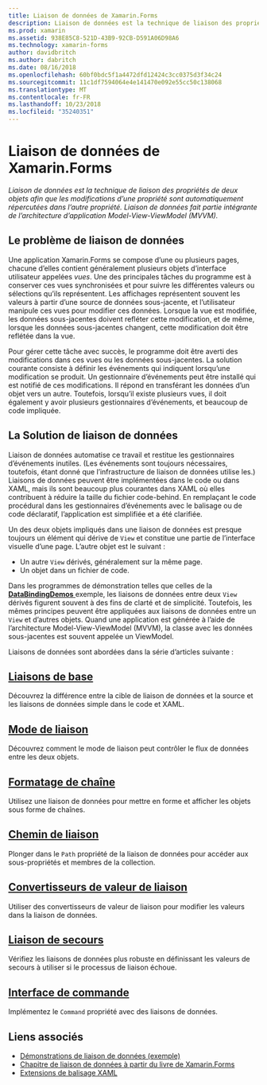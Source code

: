 ```yaml
---
title: Liaison de données de Xamarin.Forms
description: Liaison de données est la technique de liaison des propriétés de deux objets afin que les modifications d’une propriété sont automatiquement répercutées dans l’autre propriété. Liaison de données fait partie intégrante de l’architecture d’application Model-View-ViewModel (MVVM).
ms.prod: xamarin
ms.assetid: 938E85C8-521D-43B9-92CB-D591A06D98A6
ms.technology: xamarin-forms
author: davidbritch
ms.author: dabritch
ms.date: 08/16/2018
ms.openlocfilehash: 60bf0bdc5f1a4472dfd12424c3cc0375d3f34c24
ms.sourcegitcommit: 11c1df7594064e4e141470e092e55cc50c138068
ms.translationtype: MT
ms.contentlocale: fr-FR
ms.lasthandoff: 10/23/2018
ms.locfileid: "35240351"
---
```

# <a name="xamarinforms-data-binding"></a>Liaison de données de Xamarin.Forms

_Liaison de données est la technique de liaison des propriétés de deux objets afin que les modifications d’une propriété sont automatiquement répercutées dans l’autre propriété. Liaison de données fait partie intégrante de l’architecture d’application Model-View-ViewModel (MVVM)._

## <a name="the-data-linking-problem"></a>Le problème de liaison de données

Une application Xamarin.Forms se compose d’une ou plusieurs pages, chacune d’elles contient généralement plusieurs objets d’interface utilisateur appelées *vues*. Une des principales tâches du programme est à conserver ces vues synchronisées et pour suivre les différentes valeurs ou sélections qu’ils représentent. Les affichages représentent souvent les valeurs à partir d’une source de données sous-jacente, et l’utilisateur manipule ces vues pour modifier ces données. Lorsque la vue est modifiée, les données sous-jacentes doivent refléter cette modification, et de même, lorsque les données sous-jacentes changent, cette modification doit être reflétée dans la vue.

Pour gérer cette tâche avec succès, le programme doit être averti des modifications dans ces vues ou les données sous-jacentes. La solution courante consiste à définir les événements qui indiquent lorsqu’une modification se produit. Un gestionnaire d’événements peut être installé qui est notifié de ces modifications. Il répond en transférant les données d’un objet vers un autre. Toutefois, lorsqu’il existe plusieurs vues, il doit également y avoir plusieurs gestionnaires d’événements, et beaucoup de code impliquée.

## <a name="the-data-binding-solution"></a>La Solution de liaison de données

Liaison de données automatise ce travail et restitue les gestionnaires d’événements inutiles. (Les événements sont toujours nécessaires, toutefois, étant donné que l’infrastructure de liaison de données utilise les.) Liaisons de données peuvent être implémentées dans le code ou dans XAML, mais ils sont beaucoup plus courantes dans XAML où elles contribuent à réduire la taille du fichier code-behind. En remplaçant le code procédural dans les gestionnaires d’événements avec le balisage ou de code déclaratif, l’application est simplifiée et a été clarifiée.

Un des deux objets impliqués dans une liaison de données est presque toujours un élément qui dérive de `View` et constitue une partie de l’interface visuelle d’une page. L’autre objet est le suivant :

- Un autre `View` dérivés, généralement sur la même page.
- Un objet dans un fichier de code.

Dans les programmes de démonstration telles que celles de la [ **DataBindingDemos** ](https://developer.xamarin.com/samples/xamarin-forms/DataBindingDemos/) exemple, les liaisons de données entre deux `View` dérivés figurent souvent à des fins de clarté et de simplicité. Toutefois, les mêmes principes peuvent être appliquées aux liaisons de données entre un `View` et d’autres objets. Quand une application est générée à l’aide de l’architecture Model-View-ViewModel (MVVM), la classe avec les données sous-jacentes est souvent appelée un ViewModel.

Liaisons de données sont abordées dans la série d’articles suivante :

## <a name="basic-bindingsbasic-bindingsmd"></a>[Liaisons de base](basic-bindings.md)

Découvrez la différence entre la cible de liaison de données et la source et les liaisons de données simple dans le code et XAML.

## <a name="binding-modebinding-modemd"></a>[Mode de liaison](binding-mode.md)

Découvrez comment le mode de liaison peut contrôler le flux de données entre les deux objets.

## <a name="string-formattingstring-formattingmd"></a>[Formatage de chaîne](string-formatting.md)

Utilisez une liaison de données pour mettre en forme et afficher les objets sous forme de chaînes.

## <a name="binding-pathbinding-pathmd"></a>[Chemin de liaison](binding-path.md)

Plonger dans le `Path` propriété de la liaison de données pour accéder aux sous-propriétés et membres de la collection.

## <a name="binding-value-convertersconvertersmd"></a>[Convertisseurs de valeur de liaison](converters.md)

Utiliser des convertisseurs de valeur de liaison pour modifier les valeurs dans la liaison de données.

## <a name="binding-fallbacksbinding-fallbacksmd"></a>[Liaison de secours](binding-fallbacks.md)

Vérifiez les liaisons de données plus robuste en définissant les valeurs de secours à utiliser si le processus de liaison échoue.

## <a name="the-command-interfacecommandingmd"></a>[Interface de commande](commanding.md)

Implémentez le `Command` propriété avec des liaisons de données.

## <a name="related-links"></a>Liens associés

- [Démonstrations de liaison de données (exemple)](https://developer.xamarin.com/samples/xamarin-forms/DataBindingDemos/)
- [Chapitre de liaison de données à partir du livre de Xamarin.Forms](~/xamarin-forms/creating-mobile-apps-xamarin-forms/summaries/chapter16.md)
- [Extensions de balisage XAML](~/xamarin-forms/xaml/markup-extensions/index.md)
